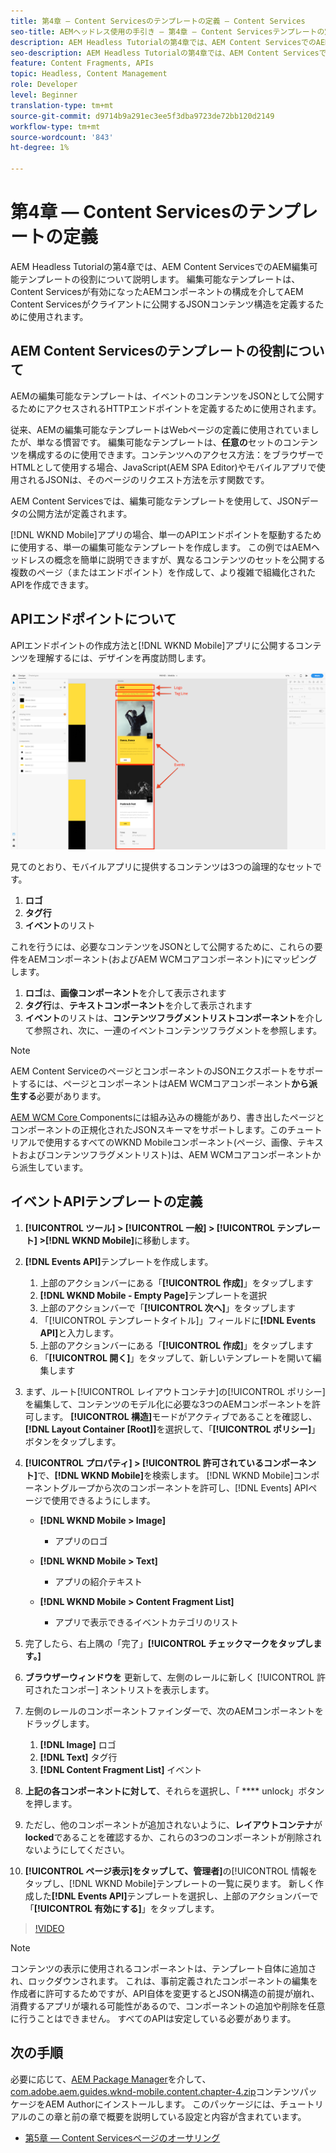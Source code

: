 ```yaml
---
title: 第4章 — Content Servicesのテンプレートの定義 — Content Services
seo-title: AEMヘッドレス使用の手引き — 第4章 — Content Servicesテンプレートの定義
description: AEM Headless Tutorialの第4章では、AEM Content ServicesでのAEM編集可能テンプレートの役割について説明します。 編集可能なテンプレートは、AEM Content Servicesが最終的に公開するJSONコンテンツ構造を定義するために使用されます。
seo-description: AEM Headless Tutorialの第4章では、AEM Content ServicesでのAEM編集可能テンプレートの役割について説明します。 編集可能なテンプレートは、AEM Content Servicesが最終的に公開するJSONコンテンツ構造を定義するために使用されます。
feature: Content Fragments, APIs
topic: Headless, Content Management
role: Developer
level: Beginner
translation-type: tm+mt
source-git-commit: d9714b9a291ec3ee5f3dba9723de72bb120d2149
workflow-type: tm+mt
source-wordcount: '843'
ht-degree: 1%

---
```



# 第4章 — Content Servicesのテンプレートの定義

AEM Headless Tutorialの第4章では、AEM Content ServicesでのAEM編集可能テンプレートの役割について説明します。 編集可能なテンプレートは、Content Servicesが有効になったAEMコンポーネントの構成を介してAEM Content Servicesがクライアントに公開するJSONコンテンツ構造を定義するために使用されます。

## AEM Content Servicesのテンプレートの役割について

AEMの編集可能なテンプレートは、イベントのコンテンツをJSONとして公開するためにアクセスされるHTTPエンドポイントを定義するために使用されます。

従来、AEMの編集可能なテンプレートはWebページの定義に使用されていましたが、単なる慣習です。 編集可能なテンプレートは、**任意の**&#x200B;セットのコンテンツを構成するのに使用できます。コンテンツへのアクセス方法：をブラウザーでHTMLとして使用する場合、JavaScript(AEM SPA Editor)やモバイルアプリで使用されるJSONは、そのページのリクエスト方法を示す関数です。

AEM Content Servicesでは、編集可能なテンプレートを使用して、JSONデータの公開方法が定義されます。

[!DNL WKND Mobile]アプリの場合、単一のAPIエンドポイントを駆動するために使用する、単一の編集可能なテンプレートを作成します。 この例ではAEMヘッドレスの概念を簡単に説明できますが、異なるコンテンツのセットを公開する複数のページ（またはエンドポイント）を作成して、より複雑で組織化されたAPIを作成できます。

## APIエンドポイントについて

APIエンドポイントの作成方法と[!DNL WKND Mobile]アプリに公開するコンテンツを理解するには、デザインを再度訪問します。

![イベントAPIページ分解](./assets/chapter-4/design-to-component-mapping.png)

見てのとおり、モバイルアプリに提供するコンテンツは3つの論理的なセットです。

1. **ロゴ**
2. **タグ行**
3. **イベント**&#x200B;のリスト

これを行うには、必要なコンテンツをJSONとして公開するために、これらの要件をAEMコンポーネント(およびAEM WCMコアコンポーネント)にマッピングします。

1. **ロゴ**&#x200B;は、**画像コンポーネント**&#x200B;を介して表示されます
2. **タグ行**&#x200B;は、**テキストコンポーネント**&#x200B;を介して表示されます
3. **イベント**&#x200B;のリストは、**コンテンツフラグメントリストコンポーネント**&#x200B;を介して参照され、次に、一連のイベントコンテンツフラグメントを参照します。

>[!NOTE]
>
>AEM Content ServiceのページとコンポーネントのJSONエクスポートをサポートするには、ページとコンポーネントはAEM WCMコアコンポーネント&#x200B;**から派生する**&#x200B;必要があります。
>
>[AEM WCM Core ](https://github.com/Adobe-Marketing-Cloud/aem-core-wcm-components) Componentsには組み込みの機能があり、書き出したページとコンポーネントの正規化されたJSONスキーマをサポートします。このチュートリアルで使用するすべてのWKND Mobileコンポーネント(ページ、画像、テキストおよびコンテンツフラグメントリスト)は、AEM WCMコアコンポーネントから派生しています。

## イベントAPIテンプレートの定義

1. **[!UICONTROL ツール] > [!UICONTROL 一般] > [!UICONTROL テンプレート] >[!DNL WKND Mobile]**&#x200B;に移動します。

1. **[!DNL Events API]**&#x200B;テンプレートを作成します。

   1. 上部のアクションバーにある「**[!UICONTROL 作成]**」をタップします
   1. **[!DNL WKND Mobile - Empty Page]**&#x200B;テンプレートを選択
   1. 上部のアクションバーで「**[!UICONTROL 次へ]**」をタップします
   1. 「[!UICONTROL テンプレートタイトル]」フィールドに&#x200B;**[!DNL Events API]**&#x200B;と入力します。
   1. 上部のアクションバーにある「**[!UICONTROL 作成]**」をタップします
   1. 「**[!UICONTROL 開く]**」をタップして、新しいテンプレートを開いて編集します

1. まず、ルート[!UICONTROL レイアウトコンテナ]の[!UICONTROL ポリシー]を編集して、コンテンツのモデル化に必要な3つのAEMコンポーネントを許可します。 **[!UICONTROL 構造]**&#x200B;モードがアクティブであることを確認し、**[!DNL Layout Container \[Root\]]**&#x200B;を選択して、「**[!UICONTROL ポリシー]**」ボタンをタップします。
1. **[!UICONTROL プロパティ] > [!UICONTROL 許可されているコンポーネント]**&#x200B;で、**[!DNL WKND Mobile]**&#x200B;を検索します。 [!DNL WKND Mobile]コンポーネントグループから次のコンポーネントを許可し、[!DNL Events] APIページで使用できるようにします。

   * **[!DNL WKND Mobile > Image]**

      * アプリのロゴ
   * **[!DNL WKND Mobile > Text]**

      * アプリの紹介テキスト
   * **[!DNL WKND Mobile > Content Fragment List]**

      * アプリで表示できるイベントカテゴリのリスト



1. 完了したら、右上隅の「完了」**[!UICONTROL チェックマークをタップします。]**
1. **ブラウザーウィンドウを** 更新して、左側のレールに新しく [!UICONTROL 許可されたコンポー] ネントリストを表示します。
1. 左側のレールのコンポーネントファインダーで、次のAEMコンポーネントをドラッグします。
   1. **[!DNL Image]** ロゴ
   2. **[!DNL Text]** タグ行
   3. **[!DNL Content Fragment List]** イベント
1. **上記の各コンポーネントに対して**、それらを選択し、「 **** unlock」ボタンを押します。
1. ただし、他のコンポーネントが追加されないように、**レイアウトコンテナ**&#x200B;が&#x200B;**locked**&#x200B;であることを確認するか、これらの3つのコンポーネントが削除されないようにしてください。
1. **[!UICONTROL ページ表示]をタップして、管理者]**&#x200B;の[!UICONTROL 情報をタップし、[!DNL WKND Mobile]テンプレートの一覧に戻ります。 新しく作成した&#x200B;**[!DNL Events API]**&#x200B;テンプレートを選択し、上部のアクションバーで「**[!UICONTROL 有効にする]**」をタップします。

>[!VIDEO](https://video.tv.adobe.com/v/28342/?quality=12&learn=on)

>[!NOTE]
>
> コンテンツの表示に使用されるコンポーネントは、テンプレート自体に追加され、ロックダウンされます。 これは、事前定義されたコンポーネントの編集を作成者に許可するためですが、API自体を変更するとJSON構造の前提が崩れ、消費するアプリが壊れる可能性があるので、コンポーネントの追加や削除を任意に行うことはできません。 すべてのAPIは安定している必要があります。

## 次の手順

必要に応じて、[AEM Package Manager](http://localhost:4502/crx/packmgr/index.jsp)を介して、[com.adobe.aem.guides.wknd-mobile.content.chapter-4.zip](https://github.com/adobe/aem-guides-wknd-mobile/releases/latest)コンテンツパッケージをAEM Authorにインストールします。 このパッケージには、チュートリアルのこの章と前の章で概要を説明している設定と内容が含まれています。

* [第5章 — Content Servicesページのオーサリング](./chapter-5.md)
